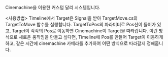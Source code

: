 Cinemachine을 이용한 커스텀 달리 시스템입니다.

<사용방법>
Timeline에서 Target은 Signal을 받아 TargetMove.cs의 TargetToMove 함수를 실행합니다.
TargetToPos의 파라미터로 Pos션이 들어가 있고, Target이 각각의 Pos로 이동하면 Cinemachine이 Target을 따라갑니다.
이런 방식으로 새로운 움직임을 만들고 싶다면, Timeline에 Pos를 만들어 Target이 이동하게 하고, 같은 시간에 cinemachine 카메라를 추가하여 어떤 방식으로 따라갈지 정해줍니다. 
